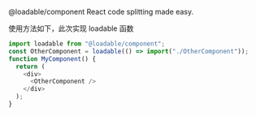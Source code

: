 @loadable/component
React code splitting made easy.

使用方法如下，此次实现 loadable 函数

```js
import loadable from "@loadable/component";
const OtherComponent = loadable(() => import("./OtherComponent"));
function MyComponent() {
  return (
    <div>
      <OtherComponent />
    </div>
  );
}
```

